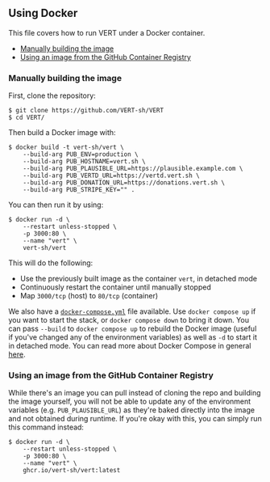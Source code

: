 ## Using Docker

This file covers how to run VERT under a Docker container.

- [Manually building the image](#manually-building-the-image)
- [Using an image from the GitHub Container Registry](#using-an-image-from-the-github-container-registry)

### Manually building the image
First, clone the repository:
```shell
$ git clone https://github.com/VERT-sh/VERT
$ cd VERT/
```

Then build a Docker image with:
```shell
$ docker build -t vert-sh/vert \
    --build-arg PUB_ENV=production \
    --build-arg PUB_HOSTNAME=vert.sh \
    --build-arg PUB_PLAUSIBLE_URL=https://plausible.example.com \
    --build-arg PUB_VERTD_URL=https://vertd.vert.sh \
    --build-arg PUB_DONATION_URL=https://donations.vert.sh \
    --build-arg PUB_STRIPE_KEY="" .
```

You can then run it by using:
```shell
$ docker run -d \
    --restart unless-stopped \
    -p 3000:80 \
    --name "vert" \
    vert-sh/vert
```

This will do the following:
- Use the previously built image as the container `vert`, in detached mode
- Continuously restart the container until manually stopped
- Map `3000/tcp` (host) to `80/tcp` (container)

We also have a [`docker-compose.yml`](/docker-compose.yml) file available. Use `docker compose up` if you want to start the stack, or `docker compose down` to bring it down. You can pass `--build` to `docker compose up` to rebuild the Docker image (useful if you've changed any of the environment variables) as well as `-d` to start it in detached mode. You can read more about Docker Compose in general [here](https://docs.docker.com/compose/intro/compose-application-model/).

### Using an image from the GitHub Container Registry
While there's an image you can pull instead of cloning the repo and building the image yourself, you will not be able to update any of the environment variables (e.g. `PUB_PLAUSIBLE_URL`) as they're baked directly into the image and not obtained during runtime. If you're okay with this, you can simply run this command instead:
```shell
$ docker run -d \
    --restart unless-stopped \
    -p 3000:80 \
    --name "vert" \
    ghcr.io/vert-sh/vert:latest
```
